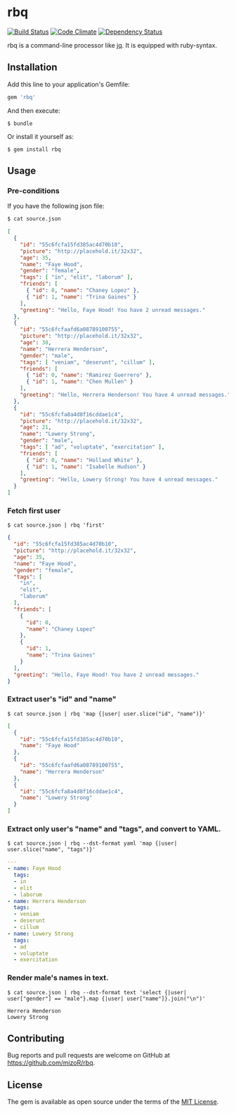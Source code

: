 # rbq
[![Build Status](https://travis-ci.org/mizoR/rbq.svg)](https://travis-ci.org/mizoR/rbq)
[![Code Climate](https://codeclimate.com/github/mizoR/rbq/badges/gpa.svg)](https://codeclimate.com/github/mizoR/rbq)
[![Dependency Status](https://gemnasium.com/mizoR/rbq.svg)](https://gemnasium.com/mizoR/rbq)

rbq is a command-line processor like [jq](http://stedolan.github.io/jq/). It is equipped with ruby-syntax.

## Installation

Add this line to your application's Gemfile:

```ruby
gem 'rbq'
```

And then execute:

    $ bundle

Or install it yourself as:

    $ gem install rbq

## Usage

### Pre-conditions

If you have the following json file:

```sh
$ cat source.json
```

```json
[
  {
    "id": "55c6fcfa15fd385ac4d70b10",
    "picture": "http://placehold.it/32x32",
    "age": 35,
    "name": "Faye Hood",
    "gender": "female",
    "tags": [ "in", "elit", "laborum" ],
    "friends": [
      { "id": 0, "name": "Chaney Lopez" },
      { "id": 1, "name": "Trina Gaines" }
    ],
    "greeting": "Hello, Faye Hood! You have 2 unread messages."
  },
  {
    "id": "55c6fcfaafd6a08789100755",
    "picture": "http://placehold.it/32x32",
    "age": 38,
    "name": "Herrera Henderson",
    "gender": "male",
    "tags": [ "veniam", "deserunt", "cillum" ],
    "friends": [
      { "id": 0, "name": "Ramirez Guerrero" },
      { "id": 1, "name": "Chen Mullen" }
    ],
    "greeting": "Hello, Herrera Henderson! You have 4 unread messages."
  },
  {
    "id": "55c6fcfa8a4d8f16cddae1c4",
    "picture": "http://placehold.it/32x32",
    "age": 21,
    "name": "Lowery Strong",
    "gender": "male",
    "tags": [ "ad", "voluptate", "exercitation" ],
    "friends": [
      { "id": 0, "name": "Holland White" },
      { "id": 1, "name": "Isabelle Hudson" }
    ],
    "greeting": "Hello, Lowery Strong! You have 4 unread messages."
  }
]
```

### Fetch first user

```
$ cat source.json | rbq 'first'
```

```json
{
  "id": "55c6fcfa15fd385ac4d70b10",
  "picture": "http://placehold.it/32x32",
  "age": 35,
  "name": "Faye Hood",
  "gender": "female",
  "tags": [
    "in",
    "elit",
    "laborum"
  ],
  "friends": [
    {
      "id": 0,
      "name": "Chaney Lopez"
    },
    {
      "id": 1,
      "name": "Trina Gaines"
    }
  ],
  "greeting": "Hello, Faye Hood! You have 2 unread messages."
}
```

### Extract user's "id" and "name"

```
$ cat source.json | rbq 'map {|user| user.slice("id", "name")}'
```

```json
[
  {
    "id": "55c6fcfa15fd385ac4d70b10",
    "name": "Faye Hood"
  },
  {
    "id": "55c6fcfaafd6a08789100755",
    "name": "Herrera Henderson"
  },
  {
    "id": "55c6fcfa8a4d8f16cddae1c4",
    "name": "Lowery Strong"
  }
]
```

### Extract only user's "name" and "tags", and convert to YAML.

```
$ cat source.json | rbq --dst-format yaml 'map {|user| user.slice("name", "tags")}'
```

```yaml
---
- name: Faye Hood
  tags:
  - in
  - elit
  - laborum
- name: Herrera Henderson
  tags:
  - veniam
  - deserunt
  - cillum
- name: Lowery Strong
  tags:
  - ad
  - voluptate
  - exercitation

```

### Render male's names in text.

```
$ cat source.json | rbq --dst-format text 'select {|user| user["gender"] == "male"}.map {|user| user["name"]}.join("\n")'
```

```
Herrera Henderson
Lowery Strong
```

## Contributing

Bug reports and pull requests are welcome on GitHub at https://github.com/mizoR/rbq.

## License

The gem is available as open source under the terms of the [MIT License](http://opensource.org/licenses/MIT).

